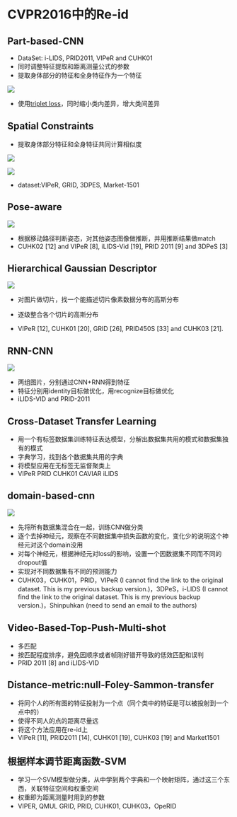 # CVPR2016中的Re-id
## Part-based-CNN
- DataSet: i-LIDS, PRID2011, VIPeR and CUHK01
- 同时调整特征提取和距离测量公式的参数
- 提取身体部分的特征和全身特征作为一个特征

![](part-base.png)

- 使用[triplet loss](http://blog.csdn.net/tangwei2014/article/details/46788025)，同时缩小类内差异，增大类间差异

## Spatial Constraints

- 提取身体部分特征和全身特征共同计算相似度

![](spartial-contraints-1.png)

![](spartial-contraints-2.png)


- dataset:VIPeR, GRID, 3DPES, Market-1501

## Pose-aware

![](pose-ware.png)

- 根据移动路径判断姿态，对其他姿态图像做推断，并用推断结果做match
- CUHK02 [12] and VIPeR [8], iLIDS-Vid [19], PRID 2011 [9] and 3DPeS [3]

## Hierarchical Gaussian Descriptor


![](hgd.png)

- 对图片做切片，找一个能描述切片像素数据分布的高斯分布
- 逐级整合各个切片的高斯分布

- VIPeR [12], CUHK01 [20], GRID [26], PRID450S [33] and CUHK03 [21].

## RNN-CNN
![](rnn-cnn.png)

- 两组图片，分别通过CNN+RNN得到特征
- 特征分别用identity目标做优化，用recognize目标做优化
-  iLIDS-VID and PRID-2011


## Cross-Dataset Transfer Learning
- 用一个有标签数据集训练特征表达模型，分解出数据集共用的模式和数据集独有的模式
- 字典学习，找到各个数据集共用的字典
- 将模型应用在无标签无监督聚类上
- VIPeR PRID CUHK01 CAVIAR iLIDS

## domain-based-cnn

![](domain-based.png)

- 先将所有数据集混合在一起，训练CNN做分类
- 逐个去掉神经元，观察在不同数据集中损失函数的变化，变化少的说明这个神经元对这个domain没用
- 对每个神经元，根据神经元对loss的影响，设置一个因数据集不同而不同的dropout值
- 实现对不同数据集有不同的预测能力
- CUHK03，CUHK01，PRID，VIPeR (I cannot find the link to the original dataset. This is my previous backup version.)，3DPeS，i-LIDS (I cannot find the link to the original dataset. This is my previous backup version.)，Shinpuhkan (need to send an email to the authors)

## Video-Based-Top-Push-Multi-shot
- 多匹配
- 按匹配程度排序，避免因顺序或者帧刚好错开导致的低效匹配和误判
- PRID 2011 [8] and iLIDS-VID

## Distance-metric:null-Foley-Sammon-transfer
- 将同个人的所有图的特征投射为一个点（同个类中的特征是可以被投射到一个点中的）
- 使得不同人的点的距离尽量远
- 将这个方法应用在re-id上
- VIPeR [11], PRID2011 [14], CUHK01 [19], CUHK03 [19] and Market1501

## 根据样本调节距离函数-SVM
- 学习一个SVM模型做分类，从中学到两个字典和一个映射矩阵，通过这三个东西，关联特征空间和权重空间
- 权重即为距离测量时用到的参数
- VIPER, QMUL GRID, PRID, CUHK01, CUHK03，OpeRID



